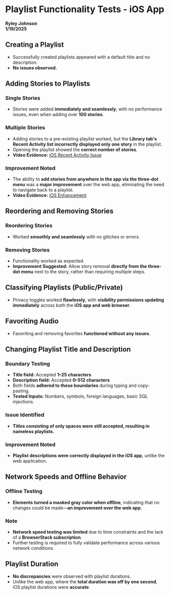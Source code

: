 # Playlist Functionality Tests - iOS App

**Ryley Johnson**  
**1/19/2025**  

## Creating a Playlist  
- Successfully created playlists appeared with a default title and no description.  
- **No issues observed.**  

## Adding Stories to Playlists  
### Single Stories  
- Stories were added **immediately and seamlessly**, with no performance issues, even when adding over **100 stories**.  

### Multiple Stories  
- Adding stories to a pre-existing playlist worked, but the **Library tab's Recent Activity list incorrectly displayed only one story** in the playlist.  
- Opening the playlist showed the **correct number of stories**.  
- **Video Evidence:** [iOS Recent Activity Issue](iOS_recent_activity.MP4)  

### Improvement Noted  
- The ability to **add stories from anywhere in the app via the three-dot menu** was a **major improvement** over the web app, eliminating the need to navigate back to a playlist.  
- **Video Evidence:** [iOS Enhancement](iOS_enhancement.MP4)  

## Reordering and Removing Stories  
### Reordering Stories  
- Worked **smoothly and seamlessly** with no glitches or errors.  

### Removing Stories  
- Functionality worked as expected.  
- **Improvement Suggested:** Allow story removal **directly from the three-dot menu** next to the story, rather than requiring multiple steps.  

## Classifying Playlists (Public/Private)  
- Privacy toggles worked **flawlessly**, with **visibility permissions updating immediately** across both the **iOS app and web browser**.  

## Favoriting Audio  
- Favoriting and removing favorites **functioned without any issues**.  

## Changing Playlist Title and Description  
### Boundary Testing  
- **Title field:** Accepted **1–25 characters**  
- **Description field:** Accepted **0–512 characters**  
- Both fields **adhered to these boundaries** during typing and copy-pasting.  
- **Tested Inputs:** Numbers, symbols, foreign languages, basic SQL injections.  

### Issue Identified  
- **Titles consisting of only spaces were still accepted, resulting in nameless playlists.**  

### Improvement Noted  
- **Playlist descriptions were correctly displayed in the iOS app**, unlike the web application.  

## Network Speeds and Offline Behavior  
### Offline Testing  
- **Elements turned a masked gray color when offline**, indicating that no changes could be made—**an improvement over the web app**.  

### Note  
- **Network speed testing was limited** due to time constraints and the lack of a **BrowserStack subscription**.  
- Further testing is required to fully validate performance across various network conditions.  

## Playlist Duration  
- **No discrepancies** were observed with playlist durations.  
- Unlike the web app, where the **total duration was off by one second**, iOS playlist durations were **accurate**.  
